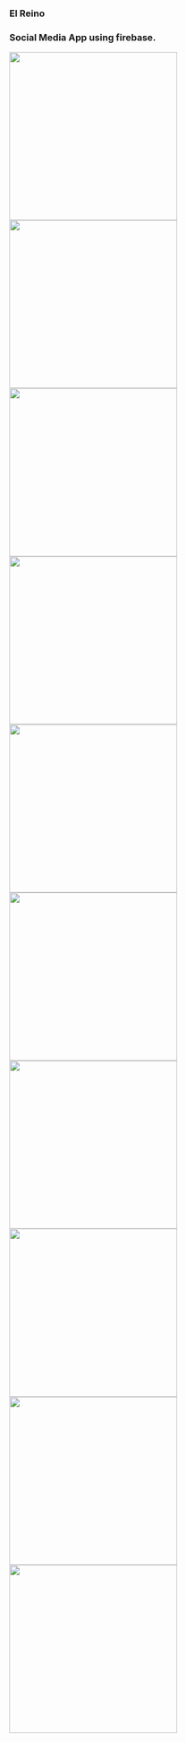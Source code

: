 ### El Reino

### Social Media App using firebase.


<div>
  <img src = "https://github.com/Rwan00/El-Reino/blob/main/screenshots/1.jpg" width = "300">
  <img src = "https://github.com/Rwan00/El-Reino/blob/main/screenshots/2.jpg" width = "300">
</div>

<div>
  <img src = "https://github.com/Rwan00/El-Reino/blob/main/screenshots/3.jpg" width = "300">
  <img src = "https://github.com/Rwan00/El-Reino/blob/main/screenshots/4.jpg" width = "300">
</div>

<div>
  <img src = "https://github.com/Rwan00/El-Reino/blob/main/screenshots/5.jpg" width = "300">
  <img src = "https://github.com/Rwan00/El-Reino/blob/main/screenshots/6.jpg" width = "300">
</div>

<div>
  <img src = "https://github.com/Rwan00/El-Reino/blob/main/screenshots/7.jpg" width = "300">
  <img src = "https://github.com/Rwan00/El-Reino/blob/main/screenshots/8.jpg" width = "300">
</div>

<div>
  <img src = "https://github.com/Rwan00/El-Reino/blob/main/screenshots/9.jpg" width = "300">
  <img src = "https://github.com/Rwan00/El-Reino/blob/main/screenshots/10.jpg" width = "300">
</div>
 
 
